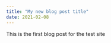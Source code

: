 ```yaml
---
title: "My new blog post title"
date: 2021-02-08
---
```


This is the first blog post for the test site
